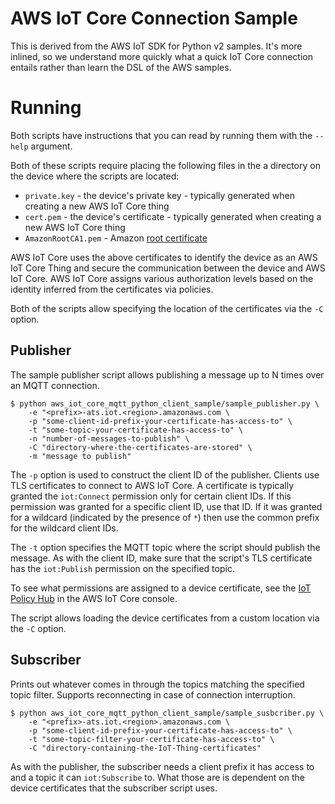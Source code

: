 # AWS IoT Core Connection Sample

This is derived from the AWS IoT SDK for Python v2 samples.
It's more inlined, so we understand more quickly what a quick
IoT Core connection entails rather than learn the DSL of the
AWS samples.

# Running

Both scripts have instructions that you can read by running them
with the `--help` argument.

Both of these scripts require placing the following files in the
a directory on the device where the scripts are located:

* `private.key` - the device's private key - typically generated
  when creating a new AWS IoT Core thing
* `cert.pem` - the device's certificate - typically generated
  when creating a new AWS IoT Core thing
* `AmazonRootCA1.pem` - Amazon [root certificate](https://www.amazontrust.com/repository/AmazonRootCA1.pem)

AWS IoT Core uses the above certificates to identify the device as
an AWS IoT Core Thing and secure the communication between the device
and AWS IoT Core. AWS IoT Core assigns various authorization levels
based on the identity inferred from the certificates via policies.

Both of the scripts allow specifying the location of the certificates
via the `-C` option.
## Publisher

The sample publisher script allows publishing a message up to N times
over an MQTT connection.

```shell
$ python aws_iot_core_mqtt_python_client_sample/sample_publisher.py \
    -e "<prefix>-ats.iot.<region>.amazonaws.com \
    -p "some-client-id-prefix-your-certificate-has-access-to" \
    -t "some-topic-your-certificate-has-access-to" \
    -n "number-of-messages-to-publish" \
    -C "directory-where-the-certificates-are-stored" \
    -m "message to publish"
```

The `-p` option is used to construct the client ID of the publisher.
Clients use TLS certificates to connect to AWS IoT Core. A certificate is
typically granted the `iot:Connect` permission only for certain client IDs.
If this permission was granted for a specific client ID, use that ID. If it
was granted for a wildcard (indicated by the presence of `*`) then use the
common prefix for the wildcard client IDs.

The `-t` option specifies the MQTT topic where the script should publish
the message. As with the client ID, make sure that the script's TLS certificate
has the `iot:Publish` permission on the specified topic.

To see what permissions are assigned to a device certificate, see the
[IoT Policy Hub](https://us-east-1.console.aws.amazon.com/iot/home?region=us-east-1#/policyhub)
in the AWS IoT Core console.

The script allows loading the device certificates from a custom location via
the `-C` option.
## Subscriber

Prints out whatever comes in through the topics matching the specified
topic filter. Supports reconnecting in case of connection interruption.

```shell
$ python aws_iot_core_mqtt_python_client_sample/sample_susbcriber.py \
    -e "<prefix>-ats.iot.<region>.amazonaws.com \
    -p "some-client-id-prefix-your-certificate-has-access-to" \
    -t "some-topic-filter-your-certificate-has-access-to" \
    -C "directory-containing-the-IoT-Thing-certificates"
```

As with the publisher, the subscriber needs a client prefix it has access
to and a topic it can `iot:Subscribe` to. What those are is dependent on
the device certificates that the subscriber script uses.
